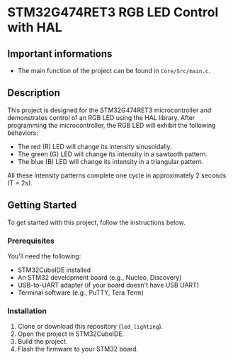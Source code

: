 # STM32G474RET3 RGB LED Control with HAL

## Important informations

- The main function of the project can be found in `Core/Src/main.c`.

## Description

This project is designed for the STM32G474RET3 microcontroller and demonstrates control of an RGB LED using the HAL library. After programming the microcontroller, the RGB LED will exhibit the following behaviors:

- The red (R) LED will change its intensity sinusoidally.
- The green (G) LED will change its intensity in a sawtooth pattern.
- The blue (B) LED will change its intensity in a triangular pattern.

All these intensity patterns complete one cycle in approximately 2 seconds (T = 2s).

## Getting Started

To get started with this project, follow the instructions below.

### Prerequisites

You'll need the following:

- STM32CubeIDE installed
- An STM32 development board (e.g., Nucleo, Discovery)
- USB-to-UART adapter (if your board doesn't have USB UART)
- Terminal software (e.g., PuTTY, Tera Term)

### Installation

1. Clone or download this repository (`led_lighting`).
2. Open the project in STM32CubeIDE.
3. Build the project.
4. Flash the firmware to your STM32 board.
